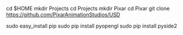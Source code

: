 cd $HOME
mkdir Projects
cd Projects
mkdir Pixar
cd Pixar
git clone https://github.com/PixarAnimationStudios/USD

sudo easy_install pip
sudo pip install pyopengl
sudo pip install pyside2
